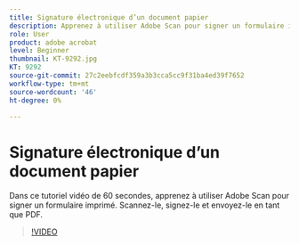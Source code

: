 ```yaml
---
title: Signature électronique d’un document papier
description: Apprenez à utiliser Adobe Scan pour signer un formulaire imprimé
role: User
product: adobe acrobat
level: Beginner
thumbnail: KT-9292.jpg
KT: 9292
source-git-commit: 27c2eebfcdf359a3b3cca5cc9f31ba4ed39f7652
workflow-type: tm+mt
source-wordcount: '46'
ht-degree: 0%

---
```


# Signature électronique d’un document papier

Dans ce tutoriel vidéo de 60 secondes, apprenez à utiliser Adobe Scan pour signer un formulaire imprimé. Scannez-le, signez-le et envoyez-le en tant que PDF.

>[!VIDEO](https://video.tv.adobe.com/v/338331?hidetitle=true)
